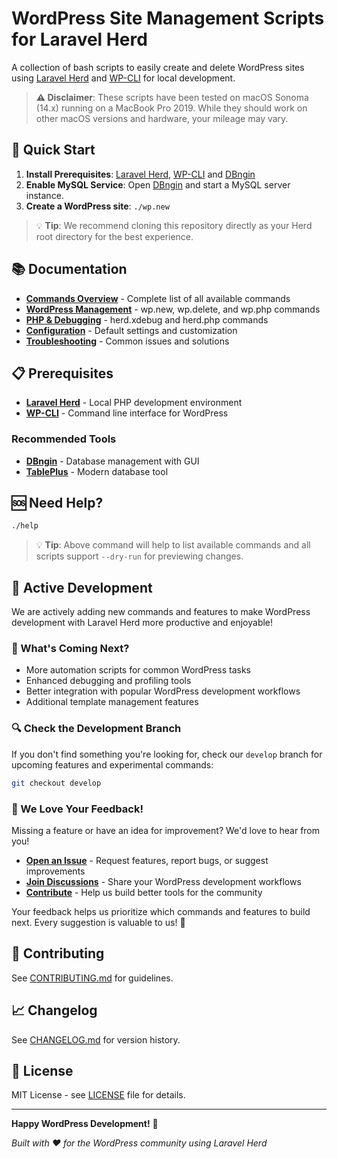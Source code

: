 # WordPress Site Management Scripts for Laravel Herd

A collection of bash scripts to easily create and delete WordPress sites using [Laravel Herd](https://herd.laravel.com/) and [WP-CLI](https://wp-cli.org/) for local development.

> **⚠️ Disclaimer**: These scripts have been tested on macOS Sonoma (14.x) running on a MacBook Pro 2019. While they should work on other macOS versions and hardware, your mileage may vary.

## 🚀 Quick Start

1. **Install Prerequisites**: [Laravel Herd](https://herd.laravel.com/), [WP-CLI](https://wp-cli.org/) and [DBngin](https://dbngin.com/)
2. **Enable MySQL Service**: Open [DBngin](https://dbngin.com/) and start a MySQL server instance.
3. **Create a WordPress site**: `./wp.new`

> 💡 **Tip**: We recommend cloning this repository directly as your Herd root directory for the best experience.

## 📚 Documentation

- **[Commands Overview](docs/commands/COMMANDS.md)** - Complete list of all available commands
- **[WordPress Management](docs/commands/WORDPRESS-COMMANDS.md)** - wp.new, wp.delete, and wp.php commands
- **[PHP & Debugging](docs/commands/HERD-COMMANDS.md)** - herd.xdebug and herd.php commands  
- **[Configuration](docs/CONFIGURATION.md)** - Default settings and customization
- **[Troubleshooting](docs/TROUBLESHOOTING.md)** - Common issues and solutions

## 📋 Prerequisites

- **[Laravel Herd](https://herd.laravel.com/)** - Local PHP development environment
- **[WP-CLI](https://wp-cli.org/)** - Command line interface for WordPress

### Recommended Tools

- **[DBngin](https://dbngin.com/)** - Database management with GUI
- **[TablePlus](https://tableplus.com/)** - Modern database tool

## 🆘 Need Help?

```bash
./help
```
> 💡 **Tip**: Above command will help to list available commands and all scripts support `--dry-run` for previewing changes.

## 🔧 Active Development

We are actively adding new commands and features to make WordPress development with Laravel Herd more productive and enjoyable! 

### 🌟 What's Coming Next?
- More automation scripts for common WordPress tasks
- Enhanced debugging and profiling tools
- Better integration with popular WordPress development workflows
- Additional template management features

### 🔍 Check the Development Branch
If you don't find something you're looking for, check our `develop` branch for upcoming features and experimental commands:

```bash
git checkout develop
```

### 💬 We Love Your Feedback!
Missing a feature or have an idea for improvement? We'd love to hear from you!

- **[Open an Issue](../../issues)** - Request features, report bugs, or suggest improvements
- **[Join Discussions](../../discussions)** - Share your WordPress development workflows
- **[Contribute](CONTRIBUTING.md)** - Help us build better tools for the community

Your feedback helps us prioritize which commands and features to build next. Every suggestion is valuable to us! 🙏

## 🤝 Contributing

See [CONTRIBUTING.md](CONTRIBUTING.md) for guidelines.

## 📈 Changelog

See [CHANGELOG.md](CHANGELOG.md) for version history.

## 📄 License

MIT License - see [LICENSE](LICENSE) file for details.

---

**Happy WordPress Development!** 🎉

*Built with ❤️ for the WordPress community using Laravel Herd*
